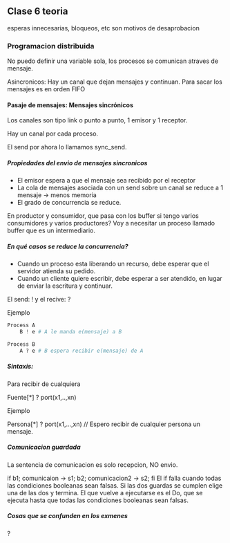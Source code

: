 ## Clase 6 teoria

esperas innecesarias, bloqueos, etc son motivos de desaprobacion

### Programacion distribuida

No puedo definir una variable sola, los procesos se comunican atraves de mensaje. 

Asincronicos: Hay un canal que dejan mensajes y continuan. Para sacar los mensajes es en orden FIFO

#### Pasaje de mensajes: Mensajes sincrónicos

Los canales son tipo link o punto a punto, 1 emisor y 1 receptor.

Hay un canal por cada proceso. 

El send por ahora lo llamamos sync_send.

##### Propiedades del envio de mensajes sincronicos

- El emisor espera a que el mensaje sea recibido por el receptor
- La cola de mensajes asociada con un send sobre un canal se reduce a 1 mensaje -> menos memoria
- El grado de concurrencia se reduce. 

En productor y consumidor, que pasa con los buffer si tengo varios consumidores y varios productores? Voy a necesitar un proceso llamado buffer que es un intermediario. 


##### En qué casos se reduce la concurrencia? 
- Cuando un proceso esta liberando un recurso, debe esperar que el servidor atienda su pedido.
- Cuando un cliente quiere escribir, debe esperar a ser atendido, en lugar de enviar la escritura y continuar.


El send: ! y el recive: ?

Ejemplo

```python
Process A
    B ! e # A le manda e(mensaje) a B

Process B 
    A ? e # B espera recibir e(mensaje) de A
```


##### Sintaxis:

Para recibir de cualquiera

Fuente[*] ? port(x1,..,xn)

Ejemplo

Persona[*] ? port(x1,...,xn) // Espero recibir de cualquier persona un mensaje.


##### Comunicacion guardada

La sentencia de comunicacion es solo recepcion, NO envio. 

if b1; comunicaion -> s1;
   b2; comunicacion2 -> s2;
fi
El if falla cuando todas las condiciones booleanas sean falsas.
Si las dos guardas se cumplen elige una de las dos y termina. El que vuelve a ejecutarse es el Do, que se ejecuta hasta que todas las condiciones booleanas sean falsas.


##### Cosas que se confunden en los exmenes 
?
